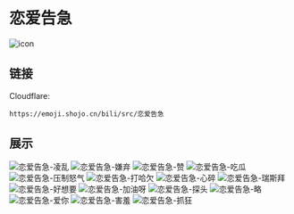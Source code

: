 # 恋爱告急
![icon](https://emoji.shojo.cn/bili/src/恋爱告急/icon.png)
## 链接
Cloudflare:
```
https://emoji.shojo.cn/bili/src/恋爱告急
```
## 展示
![恋爱告急-凌乱](https://emoji.shojo.cn/bili/src/恋爱告急/恋爱告急-凌乱.png)
![恋爱告急-嫌弃](https://emoji.shojo.cn/bili/src/恋爱告急/恋爱告急-嫌弃.png)
![恋爱告急-赞](https://emoji.shojo.cn/bili/src/恋爱告急/恋爱告急-赞.png)
![恋爱告急-吃瓜](https://emoji.shojo.cn/bili/src/恋爱告急/恋爱告急-吃瓜.png)
![恋爱告急-压制怒气](https://emoji.shojo.cn/bili/src/恋爱告急/恋爱告急-压制怒气.png)
![恋爱告急-打哈欠](https://emoji.shojo.cn/bili/src/恋爱告急/恋爱告急-打哈欠.png)
![恋爱告急-心碎](https://emoji.shojo.cn/bili/src/恋爱告急/恋爱告急-心碎.png)
![恋爱告急-瑞斯拜](https://emoji.shojo.cn/bili/src/恋爱告急/恋爱告急-瑞斯拜.png)
![恋爱告急-好想要](https://emoji.shojo.cn/bili/src/恋爱告急/恋爱告急-好想要.png)
![恋爱告急-加油呀](https://emoji.shojo.cn/bili/src/恋爱告急/恋爱告急-加油呀.png)
![恋爱告急-探头](https://emoji.shojo.cn/bili/src/恋爱告急/恋爱告急-探头.png)
![恋爱告急-略](https://emoji.shojo.cn/bili/src/恋爱告急/恋爱告急-略.png)
![恋爱告急-爱你](https://emoji.shojo.cn/bili/src/恋爱告急/恋爱告急-爱你.png)
![恋爱告急-害羞](https://emoji.shojo.cn/bili/src/恋爱告急/恋爱告急-害羞.png)
![恋爱告急-抓狂](https://emoji.shojo.cn/bili/src/恋爱告急/恋爱告急-抓狂.png)
